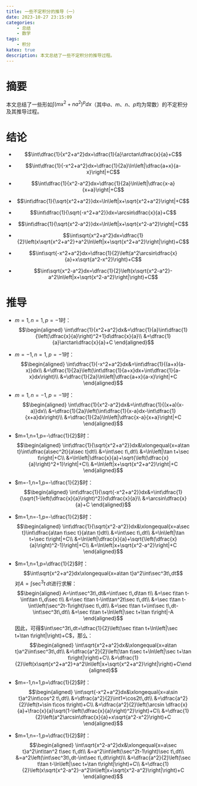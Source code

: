 ```yaml
---
title: 一些不定积分的推导（一）
date: 2023-10-27 23:15:09
categories:
    - 总结
    - 数学
tags:
    - 积分
katex: true
description: 本文总结了一些不定积分的推导过程。
---
```

# 摘要
本文总结了一些形如$\int(mx^2+na^2)^pdx$（其中$a$、$m$、$n$、$p$均为常数）的不定积分及其推导过程。
# 结论
+ $$\int\dfrac{1}{x^2+a^2}dx=\dfrac{1}{a}\arctan\dfrac{x}{a}+C$$

+ $$\int\dfrac{1}{-x^2+a^2}dx=\dfrac{1}{2a}\ln\left|\dfrac{a+x}{a-x}\right|+C$$

+ $$\int\dfrac{1}{x^2-a^2}dx=\dfrac{1}{2a}\ln\left|\dfrac{x-a}{x+a}\right|+C$$
    
+ $$\int\dfrac{1}{\sqrt{x^2+a^2}}dx=\ln\left|x+\sqrt{x^2+a^2}\right|+C$$
    
+ $$\int\dfrac{1}{\sqrt{-x^2+a^2}}dx=\arcsin\dfrac{x}{a}+C$$
    
+ $$\int\dfrac{1}{\sqrt{x^2-a^2}}dx=\ln\left|x+\sqrt{x^2-a^2}\right|+C$$
    
+ $$\int\sqrt{x^2+a^2}dx=\dfrac{1}{2}\left(x\sqrt{x^2+a^2}+a^2\ln\left|x+\sqrt{x^2+a^2}\right|\right)+C$$
    
+ $$\int\sqrt{-x^2+a^2}dx=\dfrac{1}{2}\left(a^2\arcsin\dfrac{x}{a}+x\sqrt{a^2-x^2}\right)+C$$
    
+ $$\int\sqrt{x^2-a^2}dx=\dfrac{1}{2}\left(x\sqrt{x^2-a^2}-a^2\ln\left|x+\sqrt{x^2-a^2}\right|\right)+C$$

# 推导
+ $m=1,n=1,p=-1$时：
$$\begin{aligned}
    \int\dfrac{1}{x^2+a^2}dx&=\dfrac{1}{a}\int\dfrac{1}{\left(\dfrac{x}{a}\right)^2+1}d\dfrac{x}{a}\\
    &=\dfrac{1}{a}\arctan\dfrac{x}{a}+C
\end{aligned}$$

+ $m=-1,n=1,p=-1$时：
$$\begin{aligned}
    \int\dfrac{1}{-x^2+a^2}dx&=\int\dfrac{1}{(a+x)(a-x)}dx\\
    &=\dfrac{1}{2a}\left(\int\dfrac{1}{a+x}dx+\int\dfrac{1}{a-x}dx\right)\\
    &=\dfrac{1}{2a}\ln\left|\dfrac{a+x}{a-x}\right|+C
\end{aligned}$$

+ $m=1,n=-1,p=-1$时：
$$\begin{aligned}
    \int\dfrac{1}{x^2-a^2}dx&=\int\dfrac{1}{(x+a)(x-a)}dx\\
    &=\dfrac{1}{2a}\left(\int\dfrac{1}{x-a}dx-\int\dfrac{1}{x+a}dx\right)\\
    &=\dfrac{1}{2a}\ln\left|\dfrac{x-a}{x+a}\right|+C
\end{aligned}$$
    
+ $m=1,n=1,p=-\dfrac{1}{2}$时：
$$\begin{aligned}
    \int\dfrac{1}{\sqrt{x^2+a^2}}dx&\xlongequal{x=a\tan t}\int\dfrac{a\sec^2t}{a\sec t}dt\\
    &=\int\sec t\,dt\\
    &=\ln\left|\tan t+\sec t\right|+C\\
    &=\ln\left|\dfrac{x}{a}+\sqrt{\left(\dfrac{x}{a}\right)^2+1}\right|+C\\
    &=\ln\left|x+\sqrt{x^2+a^2}\right|+C
\end{aligned}$$
    
+ $m=-1,n=1,p=-\dfrac{1}{2}$时：
$$\begin{aligned}
    \int\dfrac{1}{\sqrt{-x^2+a^2}}dx&=\int\dfrac{1}{\sqrt{1-\left(\dfrac{x}{a}\right)^2}}d\dfrac{x}{a}\\
    &=\arcsin\dfrac{x}{a}+C
\end{aligned}$$
    
+ $m=1,n=-1,p=-\dfrac{1}{2}$时：
$$\begin{aligned}
    \int\dfrac{1}{\sqrt{x^2-a^2}}dx&\xlongequal{x=a\sec t}\int\dfrac{a\tan t\sec t}{a\tan t}dt\\
    &=\int\sec t\,dt\\
    &=\ln\left|\tan t+\sec t\right|+C\\
    &=\ln\left|\dfrac{x}{a}+\sqrt{\left(\dfrac{x}{a}\right)^2-1}\right|+C\\
    &=\ln\left|x+\sqrt{x^2-a^2}\right|+C
\end{aligned}$$
    
+ $m=1,n=1,p=\dfrac{1}{2}$时：
$$\int\sqrt{x^2+a^2}dx\xlongequal{x=a\tan t}a^2\int\sec^3t\,dt$$
对$A=\int\sec^3t\,dt$进行求解：
$$\begin{aligned}
    A=\int\sec^3t\,dt&=\int\sec t\,d\tan t\\
    &=\sec t\tan t-\int\tan t\,d\sec t\\
    &=\sec t\tan t-\int\tan^2t\sec t\,dt\\
    &=\sec t\tan t-\int\left(\sec^2t-1\right)\sec t\,dt\\
    &=\sec t\tan t+\int\sec t\,dt-\int\sec^3t\,dt\\
    &=\sec t\tan t+\ln\left|\sec t+\tan t\right|-A
\end{aligned}$$
因此，可得$\int\sec^3t\,dt=\dfrac{1}{2}\left(\sec t\tan t+\ln\left|\sec t+\tan t\right|\right)+C$，那么：
$$\begin{aligned}
    \int\sqrt{x^2+a^2}dx&\xlongequal{x=a\tan t}a^2\int\sec^3t\,dt\\
    &=\dfrac{a^2}{2}\left(\tan t\sec t+\ln\left|\sec t+\tan t\right|\right)+C\\
    &=\dfrac{1}{2}\left(x\sqrt{x^2+a^2}+a^2\ln\left|x+\sqrt{x^2+a^2}\right|\right)+C\end{aligned}$$
    
+ $m=-1,n=1,p=\dfrac{1}{2}$时：
$$\begin{aligned}
    \int\sqrt{-x^2+a^2}dx&\xlongequal{x=a\sin t}a^2\int\cos^2 t\,dt\\
    &=\dfrac{a^2}{2}\int1+\cos2t\,dt\\
    &=\dfrac{a^2}{2}\left(t+\sin t\cos t\right)+C\\
    &=\dfrac{a^2}{2}\left(\arcsin \dfrac{x}{a}+\frac{x}{a}\sqrt{1-\left(\dfrac{x}{a}\right)^2}\right)+C\\
    &=\dfrac{1}{2}\left(a^2\arcsin\dfrac{x}{a}+x\sqrt{a^2-x^2}\right)+C
    \end{aligned}$$
    
+ $m=1,n=-1,p=\dfrac{1}{2}$时：
$$\begin{aligned}
    \int\sqrt{x^2-a^2}dx&\xlongequal{x=a\sec t}a^2\int\tan^2 t\sec t\,dt\\
    &=a^2\int\left(\sec^2t-1\right)\sec t\,dt\\
    &=a^2\left(\int\sec^3t\,dt-\int\sec t\,dt\right)\\
    &=\dfrac{a^2}{2}\left(\sec t\tan t-\ln\left|\sec t+\tan t\right|\right)+C\\
    &=\dfrac{1}{2}\left(x\sqrt{x^2-a^2}-a^2\ln\left|x+\sqrt{x^2-a^2}\right|\right)+C
\end{aligned}$$